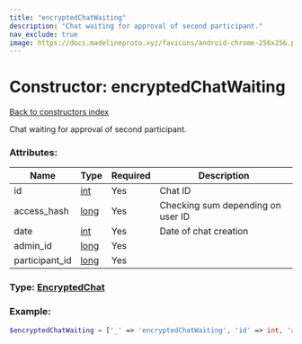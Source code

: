 ```yaml
---
title: "encryptedChatWaiting"
description: "Chat waiting for approval of second participant."
nav_exclude: true
image: https://docs.madelineproto.xyz/favicons/android-chrome-256x256.png
---
```

# Constructor: encryptedChatWaiting  
[Back to constructors index](/API_docs/constructors/index.html)



Chat waiting for approval of second participant.

### Attributes:

| Name     |    Type       | Required | Description |
|----------|---------------|----------|-------------|
|id|[int](/API_docs/types/int.html) | Yes|Chat ID|
|access\_hash|[long](/API_docs/types/long.html) | Yes|Checking sum depending on user ID|
|date|[int](/API_docs/types/int.html) | Yes|Date of chat creation|
|admin\_id|[long](/API_docs/types/long.html) | Yes|
|participant\_id|[long](/API_docs/types/long.html) | Yes|



### Type: [EncryptedChat](/API_docs/types/EncryptedChat.html)


### Example:

```php
$encryptedChatWaiting = ['_' => 'encryptedChatWaiting', 'id' => int, 'access_hash' => long, 'date' => int, 'admin_id' => long, 'participant_id' => long];
```  
